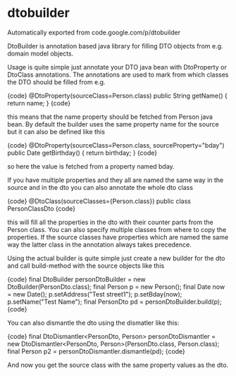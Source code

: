 # dtobuilder
Automatically exported from code.google.com/p/dtobuilder

DtoBuilder is annotation based java library for filling DTO objects from e.g. domain model objects.

Usage is quite simple just annotate your DTO java bean with DtoProperty or DtoClass annotations. The annotations are used to mark from which classes the DTO should be filled from e.g.

{code}
@DtoProperty(sourceClass=Person.class)
public String getName() {
	return name;
}
{code}

this means that the name property should be fetched from Person java bean. By default the builder uses the same property name for the source but it can also be defined like this

{code}
@DtoProperty(sourceClass=Person.class, sourceProperty="bday")
public Date getBirthday() {
	return birthday;
}
{code}

so here the value is fetched from a property named bday.

If you have multiple properties and they all are named the same way in the source and in the dto  you can also annotate the whole dto class

{code}
@DtoClass(sourceClasses={Person.class})
public class PersonClassDto
{code}

this will fill all the properties in the dto with their counter parts from the Person class. You can also specify multiple classes from where to copy the properties. If the source classes have properties which are named the same way the latter class in the annotation always takes precedence. 

Using the actual builder is quite simple just create a new builder for the dto and call build-method with the source objects like this

{code}
final DtoBuilder<PersonDto> personDtoBuilder = 
			new DtoBuilder<PersonDto>(PersonDto.class);
final Person p = new Person();
final Date now = new Date();
p.setAddress("Test street1");
p.setBday(now);
p.setName("Test Name");
final PersonDto pd = personDtoBuilder.build(p);
{code}

You can also dismantle the dto using the dismatler like this:

{code}
final DtoDismantler<PersonDto, Person> personDtoDismantler = 
			new DtoDismantler<PersonDto, Person>(PersonDto.class, Person.class);
final Person p2 = personDtoDismantler.dismantle(pd);
{code}


And now you get the source class with the same property values as the dto.
